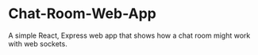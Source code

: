 # Chat-Room-Web-App

A simple React, Express web app that shows how a chat room might work with web sockets.
